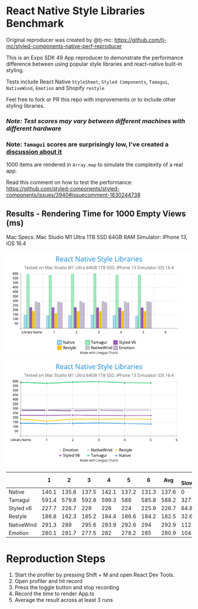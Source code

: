 # React Native Style Libraries Benchmark

Original reproducer was created by @tj-mc: https://github.com/tj-mc/styled-components-native-perf-reproducer

This is an Expo SDK 49 App reproducer to demonstrate the performance difference between using popular style libraries and react-native built-in styling.

Tests include React Native `StyleSheet`, `Styled Components`, `Tamagui`, `NativeWind`, `Emotion` and Shopify `restyle`

Feel free to fork or PR this repo with improvements or to include other styling libraries.

### ***Note: Test scores may vary between different machines with different hardware***

### Note: `Tamagui` scores are surprisingly low, I've created a [discussion about it](https://github.com/tamagui/tamagui/discussions/1471)

1000 items are rendered in `Array.map` to simulate the complexity of a real app.

Read this comment on how to test the performance: https://github.com/styled-components/styled-components/issues/3940#issuecomment-1630244738

## Results - Rendering Time for 1000 Empty Views (ms)

Mac Specs: 
Mac Studio M1 Ultra 1TB SSD 64GB RAM
Simulator: iPhone 13, iOS 16.4

![graph_1.png](assets/graph_1.png)
![graph_2.png](assets/graph_2.png)

|            | 1     | 2      | 3     | 4     | 5     | 6     | Avg   | % Slowdown |
|------------|-------|--------|-------|-------|-------|-------|-------|------------|
| Native     | 140.1 | 135.6  | 137.5 | 142.1 | 137.2 | 131.3 | 137.6 | 0          |
| Tamagui    | 591.4 | 579.8  | 592.8 | 599.3 | 586   | 585.8 | 588.2 | 327.3%     |
| Styled v6  | 227.7 | 226.7  | 229   | 226   | 224   | 225.9 | 226.7 | 64.86%     |
| Restyle    | 186.8 | 162.3  | 185.2 | 184.4 | 186.6 | 184.2 | 182.5 | 32.63%     |
| NativeWind | 291.3 | 289    | 295.6 | 293.9 | 292.6 | 294   | 292.9 | 112.3%     |
| Emotion    | 280.1 | 281.7  | 277.5 | 282   | 278.2 | 285   | 280.9 | 104.8%     |


# Reproduction Steps
1. Start the profiler by pressing Shift + M and open React Dev Tools.
2. Open profiler and hit record
3. Press the toggle button and stop recording
4. Record the time to render App.ts
5. Average the result across at least 3 runs

